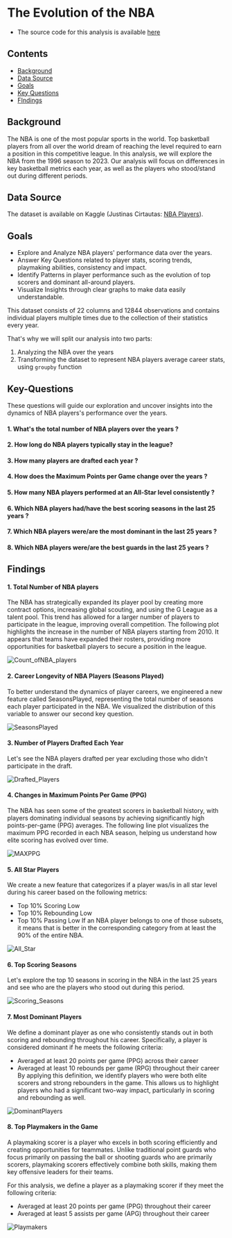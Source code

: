 # The Evolution of the NBA 
- The source code for this analysis is available [here](https://github.com/leonemma/NBA-1996-2022-Stats-Analysis/blob/main/NBA-(1996-2022)-Analysis.ipynb)

## Contents 
- [Background](#Background)
- [Data Source](#Data-Source)
- [Goals](#Goals)
- [Key Questions](#Key-Questions)
- [FIndings](#Findings)

  
## Background
The NBA is one of the most popular sports in the world. Top basketball players from all over the world dream of reaching the level required to earn a position in this competitive league.
In this analysis, we will explore the NBA from the 1996 season to 2023. Our analysis will focus on differences in key basketball metrics each year, as well as the players who stood/stand out during different periods.  

## Data Source
The dataset is available on Kaggle (Justinas Cirtautas: [NBA Players](https://www.kaggle.com/datasets/justinas/nba-players-data/data)).   

## Goals 
- Explore and Analyze NBA players' performance data over the years.
- Answer Key Questions related to player stats, scoring trends, playmaking abilities, consistency and impact.
- Identify Patterns in player performance such as the evolution of top scorers and dominant all-around players.
- Visualize Insights through clear graphs to make data easily understandable.
  
This dataset consists of 22 columns and 12844 observations and contains individual players multiple times due to the collection of their statistics every year.

That's why we will split our analysis into two parts:
1. Analyzing the NBA over the years
2. Transforming the dataset to represent NBA players average career stats, using `groupby` function

## Key-Questions
These questions will guide our exploration and uncover insights into the dynamics of NBA players's performance over the years. 

#### 1. What's the total number of NBA players over the years ?
#### 2. How long do NBA players typically stay in the league?
#### 3. How many players are drafted each year ?
#### 4. How does the Maximum Points per Game change over the years ?
#### 5. How many NBA players performed at an All-Star level consistently ?
#### 6. Which NBA players had/have the best scoring seasons in the last 25 years ?
#### 7. Which NBA players were/are the most dominant in the last 25 years ?
#### 8. Which NBA players were/are the best guards in the last 25 years ?

## Findings

#### 1. Total Number of NBA players
The NBA has strategically expanded its player pool by creating more contract options, increasing global scouting, and using the G League as a talent pool. This trend has allowed for a larger number of players to participate in the league, improving overall competition.
The following plot highlights the increase in the number of NBA players starting from 2010. It appears that teams have expanded their rosters, providing more opportunities for basketball players to secure a position in the league.

![Count_ofNBA_players](https://github.com/leonemma/NBA-1996-2022-Stats-Analysis/blob/main/plots/1.%23playersbyyears.png)

#### 2. Career Longevity of NBA Players (Seasons Played)
To better understand the dynamics of player careers, we engineered a new feature called SeasonsPlayed, representing the total number of seasons each player participated in the NBA.
We visualized the distribution of this variable to answer our second key question.

![SeasonsPlayed](https://github.com/leonemma/NBA-1996-2022-Stats-Analysis/blob/main/plots/2.1SeasonsPLayed.png)

#### 3. Number of Players Drafted Each Year
Let's see the NBA players drafted per year excluding those who didn't participate in the draft.

![Drafted_Players](https://github.com/leonemma/NBA-1996-2022-Stats-Analysis/blob/main/plots/2.2Drafted1.png)

#### 4. Changes in Maximum Points Per Game (PPG) 
The NBA has seen some of the greatest scorers in basketball history, with players dominating individual seasons by achieving significantly high points-per-game (PPG) averages.
The following line plot visualizes the maximum PPG recorded in each NBA season, helping us understand how elite scoring has evolved over time.  

![MAXPPG](https://github.com/leonemma/NBA-1996-2022-Stats-Analysis/blob/main/plots/3.MAXppgBySeason.png)

#### 5. All Star Players
We create a new feature that categorizes if a player was/is in all star level during his career based on the following metrics:
- Top 10% Scoring Low
- Top 10% Rebounding Low
- Top 10% Passing Low
If an NBA player belongs to one of those subsets, it means that is better in the corresponding category from at least the 90% of the entire NBA.

![All_Star](https://github.com/leonemma/NBA-1996-2022-Stats-Analysis/blob/main/plots/4.All_star_distr.png)

#### 6. Top Scoring Seasons
Let's explore the top 10 seasons in scoring in the NBA in the last 25 years and see who are the players who stood out during this period.  

![Scoring_Seasons](https://github.com/leonemma/NBA-1996-2022-Stats-Analysis/blob/main/plots/5.Best_Scoring_Seasons2.png)  

#### 7. Most Dominant Players
We define a dominant player as one who consistently stands out in both scoring and rebounding throughout his career. Specifically, a player is considered dominant if he meets the following criteria:
- Averaged at least 20 points per game (PPG) across their career
- Averaged at least 10 rebounds per game (RPG) throughout their career
By applying this definition, we identify players who were both elite scorers and strong rebounders in the game. This allows us to highlight players who had a significant two-way impact, particularly in scoring and rebounding as well.

![DominantPlayers](https://github.com/leonemma/NBA-1996-2022-Stats-Analysis/blob/main/plots/6.Most_Dominant.png)  

#### 8. Top Playmakers in the Game
A playmaking scorer is a player who excels in both scoring efficiently and creating opportunities for teammates. Unlike traditional point guards who focus primarily on passing the ball or shooting guards who are primarily scorers, playmaking scorers effectively combine both skills, making them key offensive leaders for their teams.

For this analysis, we define a player as a playmaking scorer if they meet the following criteria:
- Averaged at least 20 points per game (PPG) throughout their career
- Averaged at least 5 assists per game (APG) throughout their career

![Playmakers](https://github.com/leonemma/NBA-1996-2022-Stats-Analysis/blob/main/plots/7.Best_Playmakers.png)

